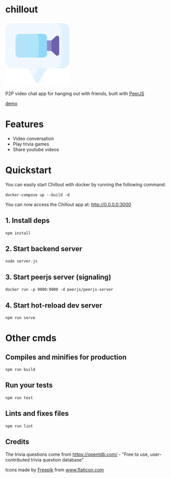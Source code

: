 # chillout

<img
  src="public/img/icon.png"
  alt="chillout"
  width="200"
/>

P2P video chat app for hanging out with friends, built with [PeerJS](https://peerjs.com/)

[demo](https://chilloutapp.herokuapp.com/)

# Features

- Video conversation
- Play trivia games
- Share youtube videos

# Quickstart

You can easily start Chillout with docker by running the following command:

`docker-compose up --build -d`

You can now access the Chillout app at: http://0.0.0.0:3000

## 1. Install deps
  ```
  npm install
  ```
## 2. Start backend server
  ```
  node server.js
  ```
## 3. Start peerjs server (signaling)
  ```
  docker run -p 9000:9000 -d peerjs/peerjs-server
  ```
## 4. Start hot-reload dev server
  ```
  npm run serve
  ```

# Other cmds

## Compiles and minifies for production
```
npm run build
```

## Run your tests
```
npm run test
```

## Lints and fixes files
```
npm run lint
```

## Credits
The trivia questions come from https://opentdb.com/ - "Free to use, user-contributed trivia question database"

<div>Icons made by <a href="https://www.flaticon.com/authors/freepik" title="Freepik">Freepik</a> from <a href="https://www.flaticon.com/" title="Flaticon">www.flaticon.com</a></div>
